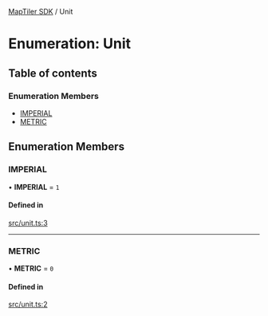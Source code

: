 [MapTiler SDK](../README.md) / Unit

# Enumeration: Unit

## Table of contents

### Enumeration Members

- [IMPERIAL](Unit.md#imperial)
- [METRIC](Unit.md#metric)

## Enumeration Members

### IMPERIAL

• **IMPERIAL** = ``1``

#### Defined in

[src/unit.ts:3](https://github.com/maptiler/maptiler-sdk-js/blob/05864aa/src/unit.ts#L3)

___

### METRIC

• **METRIC** = ``0``

#### Defined in

[src/unit.ts:2](https://github.com/maptiler/maptiler-sdk-js/blob/05864aa/src/unit.ts#L2)
